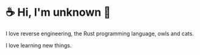 # __☕️ Hi, I'm unknown 🧙__

I love reverse engineering, the Rust programming language, owls and cats.

I love learning new things.
